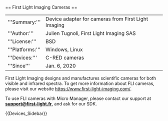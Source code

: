 == First Light Imaging Cameras ==

<table><tr><td>
'''Summary:'''</td><td>Device adapter for cameras from First Light Imaging</td></tr>
<tr><td>'''Author:'''</td><td>Julien Tugnoli, First Light Imaging SAS</td></tr>
<tr><td>'''License:'''</td><td>BSD</td></tr> 
<tr><td>'''Platforms:'''</td><td>Windows, Linux</td></tr>
<tr><td>'''Devices:'''</td><td>C-RED cameras</td></tr>
<tr><td>'''Since'''</td><td>Jan. 6, 2020</td></tr>
</table>


First Light Imaging designs and manufactures scientific cameras for both visible and infrared spectra. 
To get more information about FLI cameras, please visit our website https://www.first-light-imaging.com/.

To use FLI cameras with Micro Manager, please contact our support at <b>support@first-light.fr</b>, and ask for our SDK.


{{Devices_Sidebar}}
